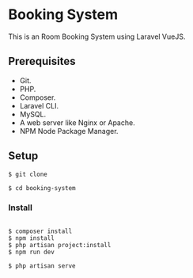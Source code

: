 # Booking System

This is an Room Booking System using Laravel VueJS.

## Prerequisites

- Git.
- PHP.
- Composer.
- Laravel CLI.
- MySQL.
- A web server like Nginx or Apache.
- NPM Node Package Manager.

## Setup

```
$ git clone 

$ cd booking-system
```

### Install
```

$ composer install 
$ npm install 
$ php artisan project:install 
$ npm run dev 

$ php artisan serve
```
